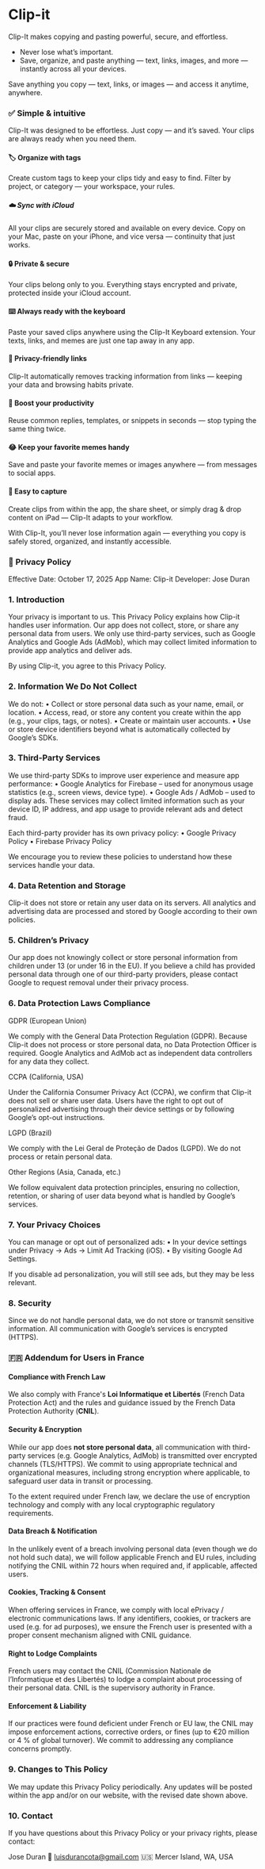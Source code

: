 # Clip-it
Clip-It makes copying and pasting powerful, secure, and effortless.
- Never lose what’s important. 
- Save, organize, and paste anything — text, links, images, and more — instantly across all your devices.

Save anything you copy — text, links, or images — and access it anytime, anywhere.

### ✅ Simple & intuitive
Clip-It was designed to be effortless. Just copy — and it’s saved. Your clips are always ready when you need them.

#### 🏷️ Organize with tags
Create custom tags to keep your clips tidy and easy to find. Filter by project, or category — your workspace, your rules.

##### ☁️ Sync with iCloud
All your clips are securely stored and available on every device. Copy on your Mac, paste on your iPhone, and vice versa — continuity that just works.

#### 🔒 Private & secure
Your clips belong only to you. Everything stays encrypted and private, protected inside your iCloud account.

#### ⌨️ Always ready with the keyboard
Paste your saved clips anywhere using the Clip-It Keyboard extension. Your texts, links, and memes are just one tap away in any app.

#### 🧭 Privacy-friendly links
Clip-It automatically removes tracking information from links — keeping your data and browsing habits private.

#### 🚀 Boost your productivity
Reuse common replies, templates, or snippets in seconds — stop typing the same thing twice.

#### 😂 Keep your favorite memes handy
Save and paste your favorite memes or images anywhere — from messages to social apps.

#### 📲 Easy to capture
Create clips from within the app, the share sheet, or simply drag & drop content on iPad — Clip-It adapts to your workflow.

With Clip-It, you’ll never lose information again — everything you copy is safely stored, organized, and instantly accessible.


### 📜 Privacy Policy

Effective Date: October 17, 2025
App Name: Clip-it
Developer: Jose Duran


### 1. Introduction

Your privacy is important to us. This Privacy Policy explains how Clip-it handles user information.
Our app does not collect, store, or share any personal data from users. We only use third-party services, such as Google Analytics and Google Ads (AdMob), which may collect limited information to provide app analytics and deliver ads.

By using Clip-it, you agree to this Privacy Policy.


### 2. Information We Do Not Collect

We do not:
	•	Collect or store personal data such as your name, email, or location.
	•	Access, read, or store any content you create within the app (e.g., your clips, tags, or notes).
	•	Create or maintain user accounts.
	•	Use or store device identifiers beyond what is automatically collected by Google’s SDKs.


### 3. Third-Party Services

We use third-party SDKs to improve user experience and measure app performance:
	•	Google Analytics for Firebase – used for anonymous usage statistics (e.g., screen views, device type).
	•	Google Ads / AdMob – used to display ads. These services may collect limited information such as your device ID, IP address, and app usage to provide relevant ads and detect fraud.

Each third-party provider has its own privacy policy:
	•	Google Privacy Policy
	•	Firebase Privacy Policy

We encourage you to review these policies to understand how these services handle your data.


### 4. Data Retention and Storage

Clip-it does not store or retain any user data on its servers.
All analytics and advertising data are processed and stored by Google according to their own policies.


### 5. Children’s Privacy

Our app does not knowingly collect or store personal information from children under 13 (or under 16 in the EU).
If you believe a child has provided personal data through one of our third-party providers, please contact Google to request removal under their privacy process.

### 6. Data Protection Laws Compliance

GDPR (European Union)

We comply with the General Data Protection Regulation (GDPR).
Because Clip-it does not process or store personal data, no Data Protection Officer is required.
Google Analytics and AdMob act as independent data controllers for any data they collect.

CCPA (California, USA)

Under the California Consumer Privacy Act (CCPA), we confirm that Clip-it does not sell or share user data.
Users have the right to opt out of personalized advertising through their device settings or by following Google’s opt-out instructions.

LGPD (Brazil)

We comply with the Lei Geral de Proteção de Dados (LGPD).
We do not process or retain personal data.

Other Regions (Asia, Canada, etc.)

We follow equivalent data protection principles, ensuring no collection, retention, or sharing of user data beyond what is handled by Google’s services.

### 7. Your Privacy Choices

You can manage or opt out of personalized ads:
	•	In your device settings under Privacy → Ads → Limit Ad Tracking (iOS).
	•	By visiting Google Ad Settings.

If you disable ad personalization, you will still see ads, but they may be less relevant.

### 8. Security

Since we do not handle personal data, we do not store or transmit sensitive information.
All communication with Google’s services is encrypted (HTTPS).

### 🇫🇷 Addendum for Users in France

#### Compliance with French Law  
We also comply with France's **Loi Informatique et Libertés** (French Data Protection Act) and the rules and guidance issued by the French Data Protection Authority (**CNIL**).  

#### Security & Encryption  
While our app does **not store personal data**, all communication with third-party services (e.g. Google Analytics, AdMob) is transmitted over encrypted channels (TLS/HTTPS). We commit to using appropriate technical and organizational measures, including strong encryption where applicable, to safeguard user data in transit or processing.

To the extent required under French law, we declare the use of encryption technology and comply with any local cryptographic regulatory requirements.

#### Data Breach & Notification  
In the unlikely event of a breach involving personal data (even though we do not hold such data), we will follow applicable French and EU rules, including notifying the CNIL within 72 hours when required and, if applicable, affected users.

#### Cookies, Tracking & Consent  
When offering services in France, we comply with local ePrivacy / electronic communications laws. If any identifiers, cookies, or trackers are used (e.g. for ad purposes), we ensure the French user is presented with a proper consent mechanism aligned with CNIL guidance.

#### Right to Lodge Complaints  
French users may contact the CNIL (Commission Nationale de l’Informatique et des Libertés) to lodge a complaint about processing of their personal data. CNIL is the supervisory authority in France.

#### Enforcement & Liability  
If our practices were found deficient under French or EU law, the CNIL may impose enforcement actions, corrective orders, or fines (up to €20 million or 4 % of global turnover). We commit to addressing any compliance concerns promptly.

### 9. Changes to This Policy

We may update this Privacy Policy periodically.
Any updates will be posted within the app and/or on our website, with the revised date shown above.

### 10. Contact

If you have questions about this Privacy Policy or your privacy rights, please contact:

Jose Duran
📧 luisdurancota@gmail.com
🇺🇸 Mercer Island, WA, USA
